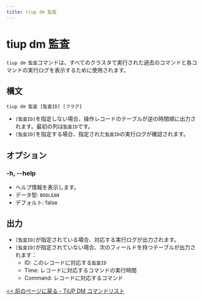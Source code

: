 ```yaml
---
title: tiup dm 監査
---
```


# tiup dm 監査

`tiup dm 監査`コマンドは、すべてのクラスタで実行された過去のコマンドと各コマンドの実行ログを表示するために使用されます。

## 構文

```shell
tiup dm 監査 [監査ID] [フラグ]
```

- `[監査ID]`を指定しない場合、操作レコードのテーブルが逆の時間順に出力されます。最初の列は`監査ID`です。
- `[監査ID]`を指定する場合、指定された`監査ID`の実行ログが確認されます。

## オプション

### -h, --help

- ヘルプ情報を表示します。
- データ型: `BOOLEAN`
- デフォルト: false

## 出力

- `[監査ID]`が指定されている場合、対応する実行ログが出力されます。
- `[監査ID]`が指定されていない場合、次のフィールドを持つテーブルが出力されます：
    - ID: このレコードに対応する`監査ID`
    - Time: レコードに対応するコマンドの実行時間
    - Command: レコードに対応するコマンド

[<< 前のページに戻る - TiUP DM コマンドリスト](/tiup/tiup-component-dm.md#command-list)